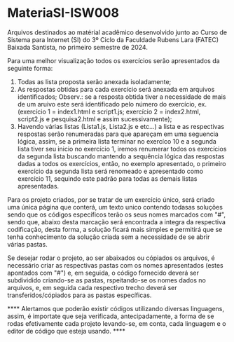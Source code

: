 # MateriaSI-ISW008
Arquivos destinados ao matérial acadêmico desenvolvido junto ao Curso de Sistema para Internet (SI) do 3º Ciclo da Faculdade Rubens Lara (FATEC) Baixada Santista, no primeiro semestre de 2024.

Para uma melhor visualização todos os exercícios serão apresentados da seguinte forma:

1) Todas as lista proposta serão anexada isoladamente;
2) As respostas obtidas para cada exercício será anexada em arquivos identificados;
   Observ.: se a resposta obtida tiver a necessidade de mais de um aruivo este será identificado pelo número do exercício, ex. (exercício 1 = index1.html e script1.js; exercício 2 = index2.html, script2.js e pesquisa2.html e assim sucessivamente); 
4) Havendo várias listas (Lista1.js, Lista2.js e etc...) a lista e as respectivas respostas serão renumeradas para que apareçam em uma seguencia lógica, assim, se a primeira lista terminar no exercíco 10 e a segunda lista tiver seu inicio no exercício 1, iremos renumerar todos os exercícios da segunda lista buscando mantendo a sequência lógica das respostas dadas a todos os exercícios, então, no exemplo apresentado, o primeiro exercício da segunda lista será renomeado e apresentado como exercício 11, sequindo este padrão para todas as demais listas apresentadas.

Para os projeto criados, por se tratar de um exercício único, será criado uma única página que conterá, um texto unico contendo todasas soluções sendo que os códigos específicos terão os seus nomes marcados com "#", sendo que, abaixo desta marcação será encontrada a integra da respectiva codificação, desta forma, a solução ficará mais simples e permitirá que se tenha conhecimento da solução criada sem a necessidade de se abrir várias pastas.

Se desejar rodar o projeto, ao ser abaixados ou cópiados os arquivos, é necessário criar as respectivas pastas com os nomes apresentados (estes apontados com "#") e, em seguida, o código fornecido deverá ser subdividido criando-se as pastas, rspeitando-se os nomes dados no arquivos, e, em seguida cada respectivo trecho deverá ser transferidos/cópiados para as pastas específicas.

**** Alertamos que poderão existir códigos utilizando diversas linguagens, assim, é importate que seja verificada, antecipadamente, a forma de se rodas efetivamente cada projeto levando-se, em conta, cada linguagem e o editor de código que esteja usando. ****
